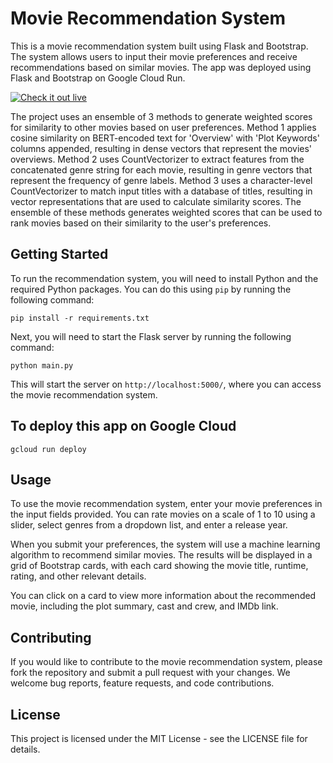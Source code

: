 # Movie Recommendation System

This is a movie recommendation system built using Flask and Bootstrap. The system allows users to input their movie preferences and receive recommendations based on similar movies. The app was deployed using Flask and Bootstrap on Google Cloud Run.

[![Check it out live][run_img]][run_link]

[run_img]: https://storage.googleapis.com/cloudrun/button.svg
[run_link]: https://movie-recommender-pssahwnxxa-pd.a.run.app

The project uses an ensemble of 3 methods to generate weighted scores for similarity to other movies based on user preferences. 
Method 1 applies cosine similarity on BERT-encoded text for 'Overview' with 'Plot Keywords' columns appended, resulting in dense vectors that represent the movies' overviews. 
Method 2 uses CountVectorizer to extract features from the concatenated genre string for each movie, resulting in genre vectors that represent the frequency of genre labels. 
Method 3 uses a character-level CountVectorizer to match input titles with a database of titles, resulting in vector representations that are used to calculate similarity scores. The ensemble of these methods generates weighted scores that can be used to rank movies based on their similarity to the user's preferences. 

## Getting Started

To run the recommendation system, you will need to install Python and the required Python packages. You can do this using `pip` by running the following command:

````
pip install -r requirements.txt
````

Next, you will need to start the Flask server by running the following command:

````
python main.py
````

This will start the server on `http://localhost:5000/`, where you can access the movie recommendation system.

## To deploy this app on Google Cloud
````
gcloud run deploy
````

## Usage

To use the movie recommendation system, enter your movie preferences in the input fields provided. You can rate movies on a scale of 1 to 10 using a slider, select genres from a dropdown list, and enter a release year.

When you submit your preferences, the system will use a machine learning algorithm to recommend similar movies. The results will be displayed in a grid of Bootstrap cards, with each card showing the movie title, runtime, rating, and other relevant details.

You can click on a card to view more information about the recommended movie, including the plot summary, cast and crew, and IMDb link.

## Contributing

If you would like to contribute to the movie recommendation system, please fork the repository and submit a pull request with your changes. We welcome bug reports, feature requests, and code contributions.

## License

This project is licensed under the MIT License - see the LICENSE file for details.

